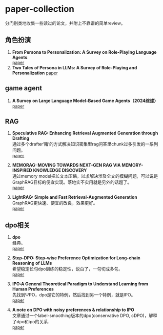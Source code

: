 # paper-collection
分门别类地收集一些读过的论文，并附上不靠谱的简单review。

## 角色扮演 
1. **From Persona to Personalization: A Survey on Role-Playing Language Agents**  
[paper](https://arxiv.org/pdf/2404.18231)
2. **Two Tales of Persona in LLMs: A Survey of Role-Playing and Personalization**
   [paper](https://arxiv.org/abs/2406.01171)


## game agent
1. **A Survey on Large Language Model-Based Game Agents（2024综述）**  
   [paper](https://arxiv.org/pdf/2404.02039)

## RAG
1. **Speculative RAG: Enhancing Retrieval Augmented Generation through Drafting**  
  通过多个drafter‘赌’的方式解决知识密集型rag问答里chunk过多引发的一系列问题。  
   [paper](https://arxiv.org/abs/2407.08223)
   
2. **MEMORAG: MOVING TOWARDS NEXT-GEN RAG VIA MEMORY-INSPIRED KNOWLEDGE DISCOVERY**  
  通过memory model把长文本压缩，以求解决涉及全文的模糊问题，可以说是GraphRAG目标的便宜实现。落地实不实用就是另外的话题了。  
  [paper](https://arxiv.org/pdf/2409.05591)  

4. **LightRAG: Simple and Fast Retrieval-Augmented Generation**  
  GraphRAG更快速、便宜的改良，效果更好。  
   [paper](https://arxiv.org/abs/2410.05779)

   
## dpo相关
1. **dpo**  
  经典。  
   [paper](https://arxiv.org/abs/2305.18290)

2. **Step-DPO: Step-wise Preference Optimization for Long-chain Reasoning of LLMs**  
   希望稳定长句dpo训练的稳定性，说白了，一句切成多句。  
   [paper](https://arxiv.org/abs/2406.18629)

3. **IPO:A General Theoretical Paradigm to Understand Learning from Human Preferences**  
   先找到ΨPO，dpo是它的特例，然后找到另一个特例，就是IPO。  
   [paper](https://arxiv.org/pdf/2310.12036v2.pdf)

4. **A note on DPO with noisy preferences & relationship to IPO**  
   文章通过一个label-smoothing版本的dpo(conservative DPO, cDPO)，解释了dpo和ipo的关系.  
   [paper](https://ericmitchell.ai/cdpo.pdf)



